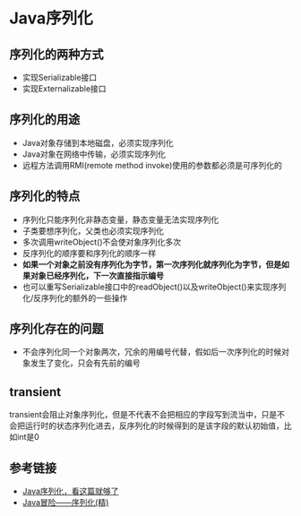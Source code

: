 # Java序列化

## 序列化的两种方式

* 实现Serializable接口
* 实现Externalizable接口

## 序列化的用途

* Java对象存储到本地磁盘，必须实现序列化
* Java对象在网络中传输，必须实现序列化
* 远程方法调用RMI(remote method invoke)使用的参数都必须是可序列化的

## 序列化的特点

* 序列化只能序列化非静态变量，静态变量无法实现序列化
* 子类要想序列化，父类也必须实现序列化
* 多次调用writeObject()不会使对象序列化多次
* 反序列化的顺序要和序列化的顺序一样
* **如果一个对象之前没有序列化为字节，第一次序列化就序列化为字节，但是如果对象已经序列化，下一次直接指示编号**
* 也可以重写Serializable接口中的readObject()以及writeObject()来实现序列化/反序列化的额外的一些操作

## 序列化存在的问题

* 不会序列化同一个对象两次，冗余的用编号代替，假如后一次序列化的时候对象发生了变化，只会有先前的编号

## transient

transient会阻止对象序列化，但是不代表不会把相应的字段写到流当中，只是不会把运行时的状态序列化进去，反序列化的时候得到的是该字段的默认初始值，比如int是0

## 参考链接

* [Java序列化，看这篇就够了](https://www.cnblogs.com/9dragon/p/10901448.html)
* [Java冒险——序列化(精)](https://www.infoq.cn/article/cf-java-object-serialization-rmi/)
